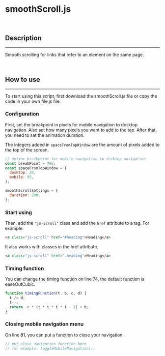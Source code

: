 # smoothScroll.js

<br />

## Description

---

Smooth scrolling for links that refer to an element on the same page.

<br />

## How to use

---

To start using this script, first download the smoothScroll.js file or copy the code in your own file js file.

### Configuration

First, set the breakpoint in pixels for mobile navigation to desktop navigation.
Also set how many pixels you want to add to the top.
After that, you need to set the animation duration.

The integers added in `spaceFromTopWindow` are the amount of pixels added to the top of the screen.

```javascript
// define breakpoint for mobile navigation to desktop navigation
const breakPoint = 798;
const spaceFromTopWindow = {
  desktop: 20,
  mobile: 95,
};

smoothScrollSettings = {
  duration: 800,
};
```

### Start using
Then, add the `"js-scroll"` class and add the `href` attribute to a tag. For example:

```html
<a class="js-scroll" href="#heading">Heading</a>
```
It also works with classes in the href attribute.
```html
<a class="js-scroll" href=".heading">Heading</a>
```

### Timing function

You can change the timing function on line 74, the default function is easeOutCubic.

```javascript
function timingFunction(t, b, c, d) {
  t /= d;
  t--;
  return -c * (t * t * t * t - 1) + b;
}
```

### Closing mobile navigation menu
On line 81, you can put a function to close your navigation.

```javascript
// put close navigation function here
// for example: toggleMobileNavigation();
```
